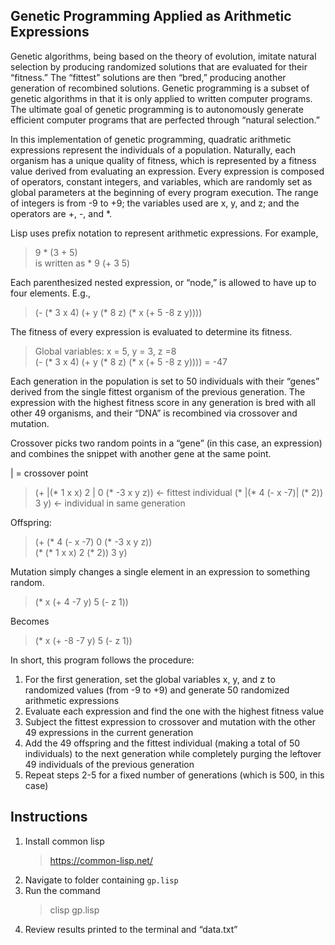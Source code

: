 ## Genetic Programming Applied as Arithmetic Expressions
Genetic algorithms, being based on the theory of evolution, imitate natural selection by producing randomized solutions that are evaluated for their “fitness.” The “fittest” solutions are then “bred,” producing another generation of recombined solutions. Genetic programming is a subset of genetic algorithms in that it is only applied to written computer programs. The ultimate goal of genetic programming is to autonomously generate efficient computer programs that are perfected through “natural selection.” 

In this implementation of genetic programming, quadratic arithmetic expressions represent the individuals of a population. Naturally, each organism has a unique quality of fitness, which is represented by a fitness value derived from evaluating an expression. Every expression is composed of operators, constant integers, and variables, which are randomly set as global parameters at the beginning of every program execution. The range of integers is from -9 to +9; the variables used are x, y, and z; and the operators are +, -, and *.

Lisp uses prefix notation to represent arithmetic expressions. For example,
>9 * (3 + 5)  
is written as
>\* 9 (+ 3 5)

Each parenthesized nested expression, or “node,” is allowed to have up to four elements. E.g., 
>(- (* 3 x 4) (+ y (* 8 z) (* x (+ 5 -8 z y))))

The fitness of every expression is evaluated to determine its fitness.
>Global variables: x = 5, y = 3, z =8  
>(- (* 3 x 4) (+ y (* 8 z) (* x (+ 5 -8 z y)))) = -47

Each generation in the population is set to 50 individuals with their “genes” derived from the single fittest organism of the previous generation. The expression with the highest fitness score in any generation is bred with all other 49 organisms, and their “DNA” is recombined via crossover and mutation.

Crossover picks two random points in a “gene” (in this case, an expression) and combines the snippet with another gene at the same point.

| = crossover point
>(+ |(* 1 x x) 2 | 0 (* -3 x y z)) <- fittest individual
>(* |(* 4 (- x -7)| (* 2)) 3 y) <- individual in same generation

Offspring:
>(+ (* 4 (- x -7) 0 (* -3 x y z))  
>(* (* 1 x x) 2 (* 2)) 3 y)
	
Mutation simply changes a single element in an expression to something random.
>(* x (+ 4 -7 y) 5 (- z 1))

Becomes
>(* x (+ -8 -7 y) 5 (- z 1))
	
In short, this program follows the procedure:
1. For the first generation, set the global variables x, y, and z to randomized values (from -9 to +9) and generate 50 randomized arithmetic expressions
2. Evaluate each expression and find the one with the highest fitness value
3. Subject the fittest expression to crossover and mutation with the other 49 expressions in the current generation
4. Add the 49 offspring and the fittest individual (making a total of 50 individuals) to the next generation while completely purging the leftover 49 individuals of the previous generation
5. Repeat steps 2-5 for a fixed number of generations (which is 500, in this case)

## Instructions
1. Install common lisp
   >https://common-lisp.net/
2. Navigate to folder containing ```gp.lisp```
3. Run the command
   >clisp gp.lisp
4. Review results printed to the terminal and “data.txt”


